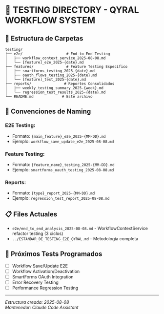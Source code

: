 # 🧪 TESTING DIRECTORY - QYRAL WORKFLOW SYSTEM

## 📁 Estructura de Carpetas

```
testing/
├── e2e/                    # End-to-End Testing
│   ├── workflow_context_service_2025-08-08.md
│   └── [feature]_e2e_2025-{date}.md
├── features/               # Feature Testing Específico  
│   ├── smartforms_testing_2025-{date}.md
│   ├── oauth_flows_testing_2025-{date}.md
│   └── [feature]_test_2025-{date}.md
├── reports/               # Reportes Consolidados
│   ├── weekly_testing_summary_2025-{week}.md
│   └── regression_test_results_2025-{date}.md
└── README.md             # Este archivo
```

## 🎯 Convenciones de Naming

### **E2E Testing**:
- Formato: `{main_feature}_e2e_2025-{MM-DD}.md`
- Ejemplo: `workflow_save_update_e2e_2025-08-08.md`

### **Feature Testing**:
- Formato: `{feature_name}_testing_2025-{MM-DD}.md`  
- Ejemplo: `smartforms_oauth_testing_2025-08-08.md`

### **Reports**:
- Formato: `{type}_report_2025-{MM-DD}.md`
- Ejemplo: `regression_test_report_2025-08-08.md`

## 📋 Files Actuales

- `e2e/end_to_end_analysis_2025-08-08.md` - WorkflowContextService refactor testing (3 ciclos)
- `../ESTANDAR_DE_TESTING_E2E_QYRAL.md` - Metodología completa

## 🔧 Próximos Tests Programados

- [ ] Workflow Save/Update E2E
- [ ] Workflow Activation/Deactivation
- [ ] SmartForms OAuth Integration
- [ ] Error Recovery Testing
- [ ] Performance Regression Testing

---

*Estructura creada: 2025-08-08*  
*Mantenedor: Claude Code Assistant*